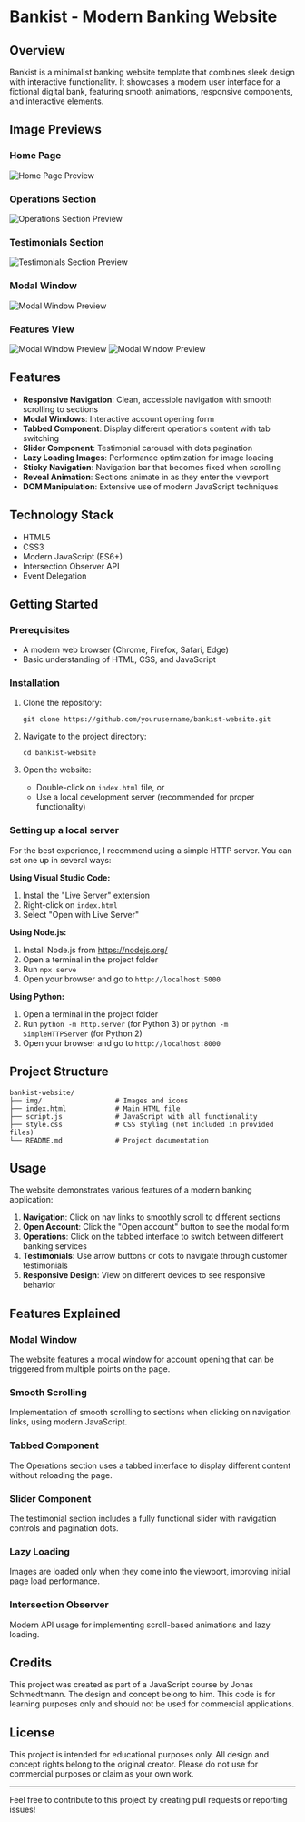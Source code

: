 # Bankist - Modern Banking Website

## Overview
Bankist is a minimalist banking website template that combines sleek design with interactive functionality. It showcases a modern user interface for a fictional digital bank, featuring smooth animations, responsive components, and interactive elements.

## Image Previews

### Home Page
![Home Page Preview](final/img/home_screen.png)

### Operations Section
![Operations Section Preview](final/img/operations_screen.png)

### Testimonials Section
![Testimonials Section Preview](final/img/encourage_screen.png)

### Modal Window
![Modal Window Preview](final/img/open_account_screen.png)

### Features View
![Modal Window Preview](final/img/features_screen.png)
![Modal Window Preview](final/img/features_screen_2.png)


## Features

- **Responsive Navigation**: Clean, accessible navigation with smooth scrolling to sections
- **Modal Windows**: Interactive account opening form
- **Tabbed Component**: Display different operations content with tab switching
- **Slider Component**: Testimonial carousel with dots pagination
- **Lazy Loading Images**: Performance optimization for image loading
- **Sticky Navigation**: Navigation bar that becomes fixed when scrolling
- **Reveal Animation**: Sections animate in as they enter the viewport
- **DOM Manipulation**: Extensive use of modern JavaScript techniques

## Technology Stack

- HTML5
- CSS3
- Modern JavaScript (ES6+)
- Intersection Observer API
- Event Delegation

## Getting Started

### Prerequisites
- A modern web browser (Chrome, Firefox, Safari, Edge)
- Basic understanding of HTML, CSS, and JavaScript

### Installation

1. Clone the repository:
   ```
   git clone https://github.com/yourusername/bankist-website.git
   ```

2. Navigate to the project directory:
   ```
   cd bankist-website
   ```

3. Open the website:
   - Double-click on `index.html` file, or
   - Use a local development server (recommended for proper functionality)

### Setting up a local server

For the best experience, I recommend using a simple HTTP server. You can set one up in several ways:

**Using Visual Studio Code:**
1. Install the "Live Server" extension
2. Right-click on `index.html`
3. Select "Open with Live Server"

**Using Node.js:**
1. Install Node.js from https://nodejs.org/
2. Open a terminal in the project folder
3. Run `npx serve`
4. Open your browser and go to `http://localhost:5000`

**Using Python:**
1. Open a terminal in the project folder
2. Run `python -m http.server` (for Python 3) or `python -m SimpleHTTPServer` (for Python 2)
3. Open your browser and go to `http://localhost:8000`

## Project Structure

```
bankist-website/
├── img/                  # Images and icons
├── index.html            # Main HTML file
├── script.js             # JavaScript with all functionality
├── style.css             # CSS styling (not included in provided files)
└── README.md             # Project documentation
```

## Usage

The website demonstrates various features of a modern banking application:

1. **Navigation**: Click on nav links to smoothly scroll to different sections
2. **Open Account**: Click the "Open account" button to see the modal form
3. **Operations**: Click on the tabbed interface to switch between different banking services
4. **Testimonials**: Use arrow buttons or dots to navigate through customer testimonials
5. **Responsive Design**: View on different devices to see responsive behavior

## Features Explained

### Modal Window
The website features a modal window for account opening that can be triggered from multiple points on the page.

### Smooth Scrolling
Implementation of smooth scrolling to sections when clicking on navigation links, using modern JavaScript.

### Tabbed Component
The Operations section uses a tabbed interface to display different content without reloading the page.

### Slider Component
The testimonial section includes a fully functional slider with navigation controls and pagination dots.

### Lazy Loading
Images are loaded only when they come into the viewport, improving initial page load performance.

### Intersection Observer
Modern API usage for implementing scroll-based animations and lazy loading.

## Credits

This project was created as part of a JavaScript course by Jonas Schmedtmann. The design and concept belong to him. This code is for learning purposes only and should not be used for commercial applications.

## License

This project is intended for educational purposes only. All design and concept rights belong to the original creator. Please do not use for commercial purposes or claim as your own work.

---

Feel free to contribute to this project by creating pull requests or reporting issues!
